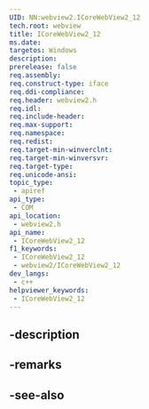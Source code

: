 ```yaml
---
UID: NN:webview2.ICoreWebView2_12
tech.root: webview
title: ICoreWebView2_12
ms.date: 
targetos: Windows
description: 
prerelease: false
req.assembly: 
req.construct-type: iface
req.ddi-compliance: 
req.header: webview2.h
req.idl: 
req.include-header: 
req.max-support: 
req.namespace: 
req.redist: 
req.target-min-winverclnt: 
req.target-min-winversvr: 
req.target-type: 
req.unicode-ansi: 
topic_type:
 - apiref
api_type:
 - COM
api_location:
 - webview2.h
api_name:
 - ICoreWebView2_12
f1_keywords:
 - ICoreWebView2_12
 - webview2/ICoreWebView2_12
dev_langs:
 - c++
helpviewer_keywords:
 - ICoreWebView2_12
---
```


## -description

## -remarks

## -see-also

